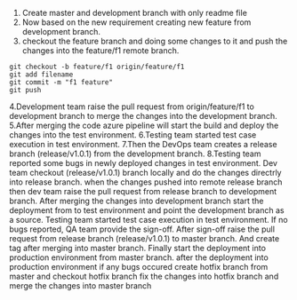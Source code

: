 1. Create master and development branch with only readme file
2. Now based on the new requirement creating new feature from development branch.
3. checkout the feature branch and doing some changes to it and push the changes into the feature/f1 remote branch.
```
git checkout -b feature/f1 origin/feature/f1 
git add filename
git commit -m "f1 feature"
git push
```
4.Development team raise the pull request from origin/feature/f1 to development branch to merge the changes into the development branch.
5.After merging the code azure pipeline will start the build and deploy the changes into the test environment.
6.Testing team started test case execution in test environment.
7.Then the DevOps team creates a release branch (release/v1.0.1) from the development branch.
8.Testing team reported some bugs in newly deployed changes in test environment.
Dev team checkout (release/v1.0.1) branch locally and do the changes directrly into release branch.
when the changes pushed into remote release branch then dev team raise the pull request from release branch to development branch.
After merging the changes into development branch start the deployment from to test environment and point the development branch as a source.
Testing team started test case execution in test environment.
If no bugs reported, QA team provide the sign-off.
After sign-off raise the pull request from release branch (release/v1.0.1) to master branch.
And create tag after merging into master branch.
Finally start the deployment into production environment from master branch.
after the deployment into production environment if any bugs occured create hotfix branch from master and checkout hotfix branch
fix the changes into hotfix branch and merge the changes into master branch 
